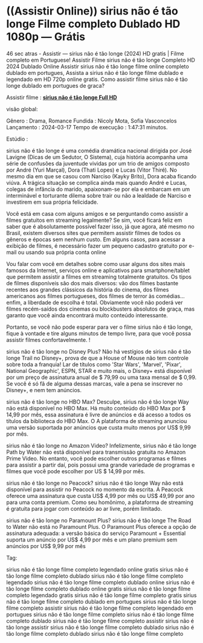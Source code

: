 # ((Assistir Online)) sirius não é tão longe Filme completo Dublado HD 1080p — Grátis

46 sec atras - Assistir — sirius não é tão longe (2024) HD gratis | Filme completo em Portuguese! Assistir Filme sirius não é tão longe Completo HD 2024 Dublado Online Assistir sirius não é tão longe filme online completo dublado em portugues, Assista a sirius não é tão longe filme dublado e legendado em HD 720p online gratis. Como assistir filme sirius não é tão longe dublado em portugues de graca?

Assistir filme : **[sirius não é tão longe Full HD](https://cinematix.download/pt/movie/1194928)**


visão global:


Gênero      : Drama, Romance
Fundida      : Nicoly Mota, Sofia Vasconcelos
Lançamento    : 2024-03-17
Tempo de execução : 1:47:31 minutos.

Estúdio :  

sirius não é tão longe é uma comédia dramática nacional dirigida por José Lavigne (Dicas de um Sedutor, O Sistema), cuja história acompanha uma série de confusões da juventude vividas por um trio de amigos composto por André (Yuri Marçal), Dora (Thati Lopes) e Lucas (Vitor Thiré). No mesmo dia em que se casou com Narciso (Kayky Brito), Dora acaba ficando viúva. A trágica situação se complica ainda mais quando André e Lucas, colegas de infância do marido, apaixonam-se por ela e embarcam em um interminável e torturante dilema sobre trair ou não a lealdade de Narciso e investirem em sua própria felicidade.

Você está em casa com alguns amigos e se perguntando como assistir a filmes gratuitos em streaming legalmente? Se sim, você ficará feliz em saber que é absolutamente possível fazer isso, já que agora, até mesmo no Brasil, existem diversos sites que permitem assistir filmes de todos os gêneros e épocas sem nenhum custo. Em alguns casos, para acessar a exibição de filmes, é necessário fazer um pequeno cadastro gratuito por e-mail ou usando sua própria conta online

Vou falar com você em detalhes sobre como usar alguns dos sites mais famosos da Internet, serviços online e aplicativos para smartphone/tablet que permitem assistir a filmes em streaming totalmente gratuitos. Os tipos de filmes disponíveis são dos mais diversos: vão dos filmes bastante recentes aos grandes clássicos da história do cinema, dos filmes americanos aos filmes portugueses, dos filmes de terror às comédias... enfim, a liberdade de escolha é total. Obviamente você não poderá ver filmes recém-saídos dos cinemas ou blockbusters absolutos de graça, mas garanto que você ainda encontrará muito conteúdo interessante.

Portanto, se você não pode esperar para ver o filme sirius não é tão longe, fique à vontade e tire alguns minutos de tempo livre, para que você possa assistir filmes confortavelmente. !

sirius não é tão longe no Disney Plus? Não há vestígios de sirius não é tão longe Trail no Disney+, prova de que a House of Mouse não tem controle sobre toda a franquia! Lar de títulos como 'Star Wars', 'Marvel', 'Pixar', National Geographic', ESPN, STAR e muito mais, o Disney+ está disponível por um preço de assinatura anual de $ 79,99 ou uma taxa mensal de $ 0,99. Se você é só fã de alguma dessas marcas, vale a pena se inscrever no Disney+, e nem tem anúncios.

sirius não é tão longe no HBO Max? Desculpe, sirius não é tão longe Way não está disponível no HBO Max. Há muito conteúdo do HBO Max por $ 14,99 por mês, essa assinatura é livre de anúncios e dá acesso a todos os títulos da biblioteca do HBO Max. O A plataforma de streaming anunciou uma versão suportada por anúncios que custa muito menos por US$ 9,99 por mês.

sirius não é tão longe no Amazon Video? Infelizmente, sirius não é tão longe Path by Water não está disponível para transmissão gratuita no Amazon Prime Video. No entanto, você pode escolher outros programas e filmes para assistir a partir daí, pois possui uma grande variedade de programas e filmes que você pode escolher por US $ 14,99 por mês.

sirius não é tão longe no Peacock? sirius não é tão longe Way não está disponível para assistir no Peacock no momento da escrita. A Peacock oferece uma assinatura que custa US$ 4,99 por mês ou US$ 49,99 por ano para uma conta premium. Como seu homônimo, a plataforma de streaming é gratuita para jogar com conteúdo ao ar livre, porém limitado.

sirius não é tão longe no Paramount Plus? sirius não é tão longe The Road to Water não está no Paramount Plus. O Paramount Plus oferece a opção de assinatura adequada: a versão básica do serviço Paramount + Essential suporta um anúncio por US$ 4,99 por mês e um plano premium sem anúncios por US$ 9,99 por mês

Tag:

sirius não é tão longe filme completo legendado online gratis
sirius não é tão longe filme completo dublado
sirius não é tão longe filme completo legendado
sirius não é tão longe filme completo dublado online
sirius não é tão longe filme completo dublado online gratis
sirius não é tão longe filme completo legendado gratis
sirius não é tão longe filme completo gratis
sirius não é tão longe filme completo dublado em portugues
sirius não é tão longe filme completo assistir
sirius não é tão longe filme completo legendado em portugues
sirius não é tão longe filme completo
sirius não é tão longe filme completo dublado
sirius não é tão longe filme completo
assistir sirius não é tão longe
assistir sirius não é tão longe filme completo dublado
sirius não é tão longe filme completo dublado
sirius não é tão longe filme completo
